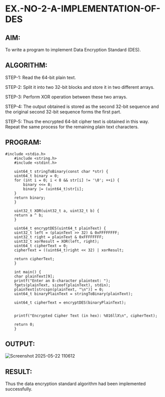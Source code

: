# EX.-NO-2-A-IMPLEMENTATION-OF-DES

## AIM:
  To write a program to implement Data Encryption Standard (DES).

## ALGORITHM:

  STEP-1: Read the 64-bit plain text.
  
  STEP-2: Split it into two 32-bit blocks and store it in two different arrays.
  
  STEP-3: Perform XOR operation between these two arrays.
  
  STEP-4: The output obtained is stored as the second 32-bit sequence and the original second 32-bit sequence forms the first part.
  
  STEP-5: Thus the encrypted 64-bit cipher text is obtained in this way. Repeat the same process for the remaining plain text characters.
  
## PROGRAM:
```
#include <stdio.h>
    #include <string.h>
    #include <stdint.h>

    uint64_t stringToBinary(const char *str) {
    uint64_t binary = 0;
    for (int i = 0; i < 8 && str[i] != '\0'; ++i) {
        binary <<= 8;
        binary |= (uint64_t)str[i];
    }
    return binary;
    }

    uint32_t XOR(uint32_t a, uint32_t b) {
    return a ^ b;
    }

    uint64_t encryptDES(uint64_t plainText) {
    uint32_t left = (plainText >> 32) & 0xFFFFFFFF;
    uint32_t right = plainText & 0xFFFFFFFF;
    uint32_t xorResult = XOR(left, right);
    uint64_t cipherText = 0;
    cipherText = ((uint64_t)right << 32) | xorResult;

    return cipherText;
    }

    int main() {
    char plainText[9];  
    printf("Enter an 8-character plaintext: ");
    fgets(plainText, sizeof(plainText), stdin);
    plainText[strcspn(plainText, "\n")] = 0;  
    uint64_t binaryPlainText = stringToBinary(plainText);

    uint64_t cipherText = encryptDES(binaryPlainText);

  
    printf("Encrypted Cipher Text (in hex): %016llX\n", cipherText);

    return 0;
    }
```
## OUTPUT:
![Screenshot 2025-05-22 110612](https://github.com/user-attachments/assets/c4ae32f8-b9de-488c-8e73-10a9e706d31d)

## RESULT:

  Thus the data encryption standard algorithm had been implemented successfully.
